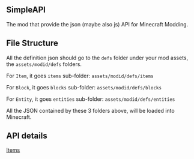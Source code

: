 ## SimpleAPI

The mod that provide the json (maybe also js) API for Minecraft Modding.

## File Structure
All the definition json should go to the `defs` folder under your mod assets,
the `assets/modid/defs` folders.

For `Item`, it goes `items` sub-folder: `assets/modid/defs/items`

For `Block`, it goes `blocks` sub-folder: `assets/modid/defs/blocks`

For `Entity`, it goes `entities` sub-folder: `assets/modid/defs/entities`

All the JSON contained by these 3 folders above, will be loaded into Minecraft.

## API details
[Items](Item.md)
